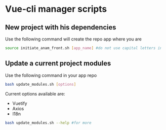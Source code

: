 # Vue-cli manager scripts

## New project with his dependencies

Use the following command will create the repo app where you are
```bash
source initiate_anam_front.sh [app_name] #do not use capital letters in the app name
```

## Update a current project modules

Use the following command in your app repo
```bash
bash update_modules.sh [options]
```
Current options available are:
- Vuetify
- Axios
- I18n

```bash
bash update_modules.sh --help #for more
```
